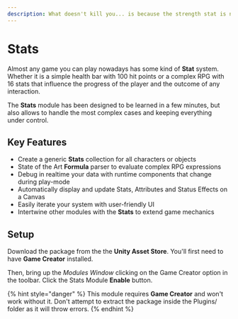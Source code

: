 ```yaml
---
description: What doesn't kill you... is because the strength stat is not high enough
---
```


# Stats

Almost any game you can play nowadays has some kind of **Stat** system. Whether it is a simple health bar with 100 hit points or a complex RPG with 16 stats that influence the progress of the player and the outcome of any interaction.

The **Stats** module has been designed to be learned in a few minutes, but also allows to handle the most complex cases and keeping everything under control.

## Key Features

* Create a generic **Stats** collection for all characters or objects
* State of the Art **Formula** parser to evaluate complex RPG expressions
* Debug in realtime your data with runtime components that change during play-mode
* Automatically display and update Stats, Attributes and Status Effects on a Canvas
* Easily iterate your system with user-friendly UI
* Intertwine other modules with the **Stats** to extend game mechanics

## Setup

Download the package from the the **Unity Asset Store**. You'll first need to have **Game Creator** installed.

Then, bring up the _Modules Window_ clicking on the Game Creator option in the toolbar. Click the Stats Module **Enable** button.

{% hint style="danger" %}
This module requires **Game Creator** and won't work without it. Don't attempt to extract the package inside the Plugins/ folder as it will throw errors.
{% endhint %}

